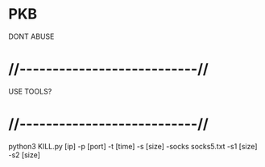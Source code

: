 # PKB
DONT ABUSE
# //---------------------------//
USE TOOLS?
# //---------------------------//
python3 KILL.py [ip] -p [port] -t [time] -s [size] -socks socks5.txt -s1 [size] -s2 [size]
